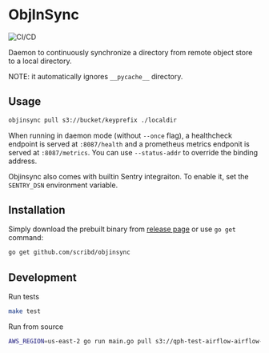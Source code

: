ObjInSync
=========

![CI/CD](https://github.com/scribd/objinsync/workflows/CI/CD/badge.svg)

Daemon to continuously synchronize a directory from remote object store to a local directory.

NOTE: it automatically ignores `__pycache__` directory.


Usage
-----

```bash
objinsync pull s3://bucket/keyprefix ./localdir
```

When running in daemon mode (without `--once` flag), a healthcheck endpoint is
served at `:8087/health` and a prometheus metrics endponit is served at
`:8087/metrics`. You can use `--status-addr` to override the binding address.

Objinsync also comes with builtin Sentry integraiton. To enable it, set the
`SENTRY_DSN` environment variable.


Installation
------------

Simply download the prebuilt binary from [release page](https://github.com/scribd/objinsync/releases) or use `go get` command:

```bash
go get github.com/scribd/objinsync
```


Development
------------

Run tests

```bash
make test
```

Run from source

```bash
AWS_REGION=us-east-2 go run main.go pull s3://qph-test-airflow-airflow-code/airflow_home/dags ./dags
```
